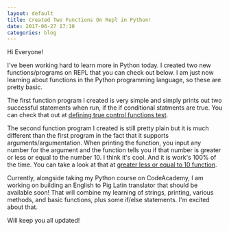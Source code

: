 ```yaml
---
layout: default
title: Created Two Functions On Repl in Python!
date: 2017-06-27 17:10
categories: blog
---
```


Hi Everyone!

I've been working hard to learn more in Python today. 
I created two new functions/programs on REPL that you can check out below.
I am just now learning about functions in the Python programming language, so these are pretty basic.

The first function program I created is very simple and simply prints out two successful statements when run, if the if conditional statments are true. 
You can check that out at <a href="https://repl.it/JETz/1">defining true control functions test</a>.

The second function program I created is still pretty plain but it is much different than the first program in the fact that it supports arguments/argumentation.
When printing the function, you input any number for the argument and the function tells you if that number is greater or less or equal to the number 10. I think it's cool.
And it is work's 100% of the time.
You can take a look at that at <a href="https://repl.it/JE5T/1">greater less or equal to 10 function</a>.

Currently, alongside taking my Python course on CodeAcademy, I am working on building an English to Pig Latin translator that should be available soon!
That will combine my learning of strings, printing, various methods, and basic functions, plus some if/else statements. I'm excited about that.

Will keep you all updated!
